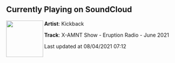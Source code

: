 ## Currently Playing on SoundCloud

[<img align="left" width="100" src="https://i1.sndcdn.com/artworks-C2ejRuQcr0IHIzLe-ca930g-t500x500.jpg">](https://soundcloud.com/kickback/x-amnt-show-eruption-radio-june-2021)

**Artist**: Kickback 

**Track**: X-AMNT Show - Eruption  Radio - June 2021

Last updated at 08/04/2021 07:12
